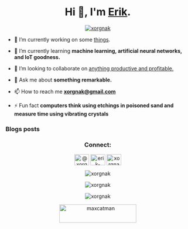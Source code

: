 <h1 align="center">Hi 👋, I'm <a href='https://xorgnak.github.io/resume'>Erik</a>.</h1>

<p align="center"> <a href="https://github.com/ryo-ma/github-profile-trophy"><img src="https://github-profile-trophy.vercel.app/?username=xorgnak" alt="xorgnak" /></a></p>

- 🔭 I’m currently working on some [things](https://github.com/xorgnak).

- 🌱 I’m currently learning **machine learning, artificial neural networks, and IoT goodness.**

- 👯 I’m looking to collaborate on [anything productive and profitable.](https://www.buymeacoffee.com/maxcatman)

- 💬 Ask me about **something remarkable.**

- 📫 How to reach me **xorgnak@gmail.com**

- ⚡ Fun fact **computers think using etchings in poisoned sand and measure time using vibrating crystals**

### Blogs posts
<!-- BLOG-POST-LIST:START -->
<!-- BLOG-POST-LIST:END -->

<h3 align="center">Connect:</h3>
<p align="center">
<a href="https://dev.to/@xorgnak" target="blank"><img align="center" src="https://cdn.jsdelivr.net/npm/simple-icons@3.0.1/icons/dev-dot-to.svg" alt="@xorgnak" height="30" width="40" /></a>
<a href="https://linkedin.com/in/erik-olson-70767094" target="blank"><img align="center" src="https://cdn.jsdelivr.net/npm/simple-icons@3.0.1/icons/linkedin.svg" alt="erik-olson-70767094" height="30" width="40" /></a>
<a href="https://www.youtube.com/c/xorgnak" target="blank"><img align="center" src="https://cdn.jsdelivr.net/npm/simple-icons@3.0.1/icons/youtube.svg" alt="xorgnak" height="30" width="40" /></a>
</p>

<p align="center"><img src="https://github-readme-stats.vercel.app/api/top-langs?username=xorgnak&show_icons=true&theme=transparent&locale=en&layout=compact&langs_count=25" alt="xorgnak" /></p>

<p align="center"><img src="https://github-readme-stats.vercel.app/api?username=xorgnak&show_icons=true&theme=transparent&locale=en" alt="xorgnak" /></p>

<p align="center"><img src="https://github-readme-streak-stats.herokuapp.com/?user=xorgnak&theme=transparent" alt="xorgnak" /></p>

<p align="center"><a href="https://www.buymeacoffee.com/maxcatman"><img src="https://cdn.buymeacoffee.com/buttons/v2/default-yellow.png" height="50" width="210" alt="maxcatman" /></a></p>
